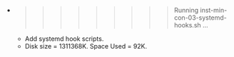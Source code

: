* >>>>>>>>> Running inst-min-con-03-systemd-hooks.sh ...
  * Add systemd hook scripts.
  * Disk size = 1311368K. Space Used = 92K.
